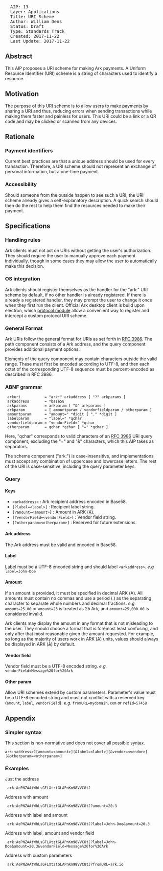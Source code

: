 <pre>
  AIP: 13
  Layer: Applications
  Title: URI Scheme
  Author: William Dens <denswilliam1@gmail.com>
  Status: Draft
  Type: Standards Track
  Created: 2017-11-22
  Last Update: 2017-11-22
</pre>

## Abstract

This AIP proposes a URI scheme for making Ark payments. A Uniform Resource Identifier (URI) scheme is a string of characters used to identify a resource.


## Motivation

The purpose of this URI scheme is to allow users to make payments by sharing a URI and thus, reducing errors when sending transactions while making them faster and painless for users. This URI could be a link or a QR code and may be clicked or scanned from any devices.


## Rationale

### Payment identifiers

Current best practices are that a unique address should be used for every transaction. Therefore, a URI scheme should not represent an exchange of personal information, but a one-time payment.

### Accessibility

Should someone from the outside happen to see such a URI, the URI scheme already gives a self-explanatory description. A quick search should then do the rest to help them find the resources needed to make their payment.


## Specifications

### Handling rules

Ark clients must not act on URIs without getting the user's authorization. They should require the user to manually approve each payment individually, though in some cases they may allow the user to automatically make this decision.

### OS integration

Ark clients should register themselves as the handler for the "ark:" URI scheme by default, if no other handler is already registered. If there is already a registered handler, they may prompt the user to change it once when they first run the client. Official Ark desktop client is build upon electron, which [protocol module](https://github.com/electron/electron/blob/master/docs/api/protocol.md) allow a convenient way to register and intercept a custom protocol URI scheme.

### General Format

Ark URIs follow the general format for URIs as set forth in [RFC 3986](https://www.ietf.org/rfc/rfc3986.txt). The path component consists of a Ark address, and the query component provides additional payment options.

Elements of the query component may contain characters outside the valid range. These must first be encoded according to UTF-8, and then each octet of the corresponding UTF-8 sequence must be percent-encoded as described in RFC 3986.

### ABNF grammar

```
 arkuri           = "ark:" arkaddress [ "?" arkparams ]
 arkaddress       = *base58
 arkparams        = arkparam [ "&" arkparams ]
 arkparam         = [ amountparam / vendorfieldparam / otherparam ]
 amountparam      = "amount=" *digit [ "." *digit ]
 labelparam       = "label=" *qchar
 vendorfieldparam = "vendorField=" *qchar
 otherparam       = qchar *qchar [ "=" *qchar ]
```
Here, "qchar" corresponds to valid characters of an [RFC 3986](https://tools.ietf.org/html/rfc3986) URI query component, excluding the "=" and "&" characters, which this AIP takes as separators.

The scheme component ("ark:") is case-insensitive, and implementations must accept any combination of uppercase and lowercase letters. The rest of the URI is case-sensitive, including the query parameter keys.

### Query

#### Keys

- `<arkaddress>` : Ark recipient address encoded in Base58.
- `[?label=<label>]` : Recipient label string.
- `[?amount=<amount>]` : Amount in ARK (Ѧ).
- `[?vendorField=<vendorField>]` : Vendor field string.
- `[?otherparam=<otherparam>]` : Reserved for future extensions.

#### Ark address

The Ark address must be valid and encoded in Base58.

#### Label

Label must be a UTF-8 encoded string and should label `<arkaddress>`. *e.g* `label=John-Doe`

#### Amount

If an amount is provided, it must be specified in decimal ARK (Ѧ). All amounts must contain no commas and use a period (.) as the separating character to separate whole numbers and decimal fractions. *e.g.* `amount=25.00` or `amount=25` is treated as 25 Ark, and `amount=25,000.00` is considered invalid.

Ark clients may display the amount in any format that is not misleading to the user. They should choose a format that is foremost least confusing, and only after that most reasonable given the amount requested. For example, so long as the majority of users work in ARK (Ѧ) units, values should always be displayed in ARK (Ѧ) by default.

#### Vendor field

Vendor field must be a UTF-8 encoded string. *e.g.* `vendorField=Message%20for%20Ark`

#### Other param

Allow URI schemes extend by custom parameters. Parameter's value must be a UTF-8 encoded string and must not conflict with a reserved key (`amount`, `label`, `vendorField`). *e.g.* `fromURL=mydomain.com` or `refId=57458`

## Appendix

### Simpler syntax

This section is non-normative and does not cover all possible syntax.

`ark:<address>?[amount=<amount>][&label=<label>][&vendor=<vendor>][&otherparam=<otherparam>]`

### Examples

Just the address

` ark:AePNZAAtWhLsGFLXtztGLAPnKm98VVC8tJ`

Address with amount

` ark:AePNZAAtWhLsGFLXtztGLAPnKm98VVC8tJ?amount=20.3`

Address with label and amount

` ark:AePNZAAtWhLsGFLXtztGLAPnKm98VVC8tJ?label=John-Doe&amount=20.3`

Address with label, amount and vendor field

` ark:AePNZAAtWhLsGFLXtztGLAPnKm98VVC8tJ?label=John-Doe&amount=20.3&vendorField=Message%20for%20Ark`

Address with custom parameters

` ark:AePNZAAtWhLsGFLXtztGLAPnKm98VVC8tJ?fromURL=ark.io`
